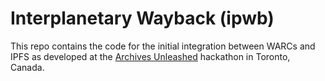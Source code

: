 # Interplanetary Wayback (ipwb)

This repo contains the code for the initial integration between WARCs and IPFS as developed at the [Archives Unleashed](http://archivesunleashed.ca) hackathon in Toronto, Canada.
